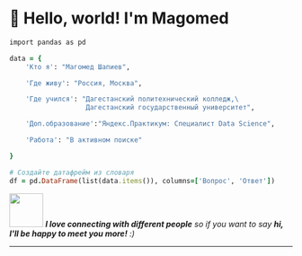 <h1 align="left" id="macropower-title">👋 Hello, world! I'm Magomed</h1>

```ruby
import pandas as pd

data = {
    'Кто я': "Магомед Шапиев",

    'Где живу': "Россия, Москва",

    'Где учился': "Дагестанский политехнический колледж,\
                   Дагестанский государственный университет",

    'Доп.образование':"Яндекс.Практикум: Специалист Data Science",

    'Работа': "В активном поиске"

}

# Создайте датафрейм из словаря
df = pd.DataFrame(list(data.items()), columns=['Вопрос', 'Ответ'])
```

<img src="https://media.giphy.com/media/LnQjpWaON8nhr21vNW/giphy.gif" width="60"> <em><b>I love connecting with different people</b> so if you want to say <b>hi, I'll be happy to meet you more!</b> :)</em>

---

